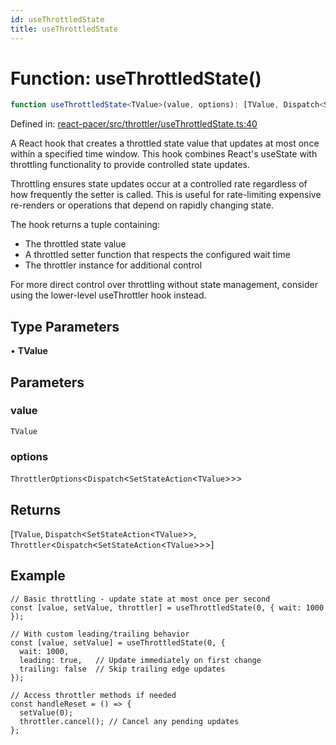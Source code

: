 ```yaml
---
id: useThrottledState
title: useThrottledState
---
```


<!-- DO NOT EDIT: this page is autogenerated from the type comments -->

# Function: useThrottledState()

```ts
function useThrottledState<TValue>(value, options): [TValue, Dispatch<SetStateAction<TValue>>, Throttler<Dispatch<SetStateAction<TValue>>>]
```

Defined in: [react-pacer/src/throttler/useThrottledState.ts:40](https://github.com/tanstack/pacer/blob/main/packages/react-pacer/src/throttler/useThrottledState.ts#L40)

A React hook that creates a throttled state value that updates at most once within a specified time window.
This hook combines React's useState with throttling functionality to provide controlled state updates.

Throttling ensures state updates occur at a controlled rate regardless of how frequently the setter is called.
This is useful for rate-limiting expensive re-renders or operations that depend on rapidly changing state.

The hook returns a tuple containing:
- The throttled state value
- A throttled setter function that respects the configured wait time
- The throttler instance for additional control

For more direct control over throttling without state management,
consider using the lower-level useThrottler hook instead.

## Type Parameters

• **TValue**

## Parameters

### value

`TValue`

### options

`ThrottlerOptions`\<`Dispatch`\<`SetStateAction`\<`TValue`\>\>\>

## Returns

\[`TValue`, `Dispatch`\<`SetStateAction`\<`TValue`\>\>, `Throttler`\<`Dispatch`\<`SetStateAction`\<`TValue`\>\>\>\]

## Example

```tsx
// Basic throttling - update state at most once per second
const [value, setValue, throttler] = useThrottledState(0, { wait: 1000 });

// With custom leading/trailing behavior
const [value, setValue] = useThrottledState(0, {
  wait: 1000,
  leading: true,   // Update immediately on first change
  trailing: false  // Skip trailing edge updates
});

// Access throttler methods if needed
const handleReset = () => {
  setValue(0);
  throttler.cancel(); // Cancel any pending updates
};
```
